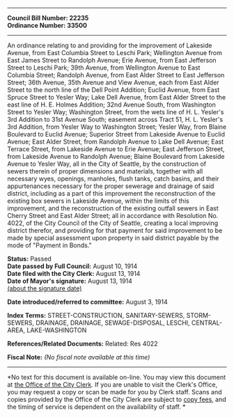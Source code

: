 * * * * *  
  
**Council Bill Number: [](#h0)[](#h2)22235**   
**Ordinance Number: 33500**  
  
* * * * *  
  
An ordinance relating to and providing for the improvement of Lakeside Avenue, from East Columbia Street to Leschi Park; Wellington Avenue from East James Street to Randolph Avenue; Erie Avenue, from East Jefferson Street to Leschi Park; 39th Avenue, from Wellington Avenue to East Columbia Street; Randolph Avenue, from East Alder Street to East Jefferson Street; 36th Avenue, 35th Avenue and View Avenue, each from East Alder Street to the north line of the Dell Point Addition; Euclid Avenue, from East Spruce Street to Yesler Way; Lake Dell Avenue, from East Alder Street to the east line of H. E. Holmes Addition; 32nd Avenue South, from Washington Street to Yesler Way; Washington Street, from the wets line of H. L. Yesler's 3rd Addition to 31st Avenue South; easement across Tract 51, H. L. Yesler's 3rd Addition, from Yesler Way to Washington Street; Yesler Way, from Blaine Boulevard to Euclid Avenue; Superior Street from Lakeside Avenue to Euclid Avenue; East Alder Street, from Randolph Avenue to Lake Dell Avenue; East Terrace Street, from Lakeside Avenue to Erie Avenue; East Jefferson Street, from Lakeside Avenue to Randolph Avenue; Blaine Boulevard from Lakeside Avenue to Yesler Way, all in the City of Seattle, by the construction of sewers therein of proper dimensions and materials, together with all necessary wyes, openings, manholes, flush tanks, catch basins, and their appurtenances necessary for the proper sewerage and drainage of said district, including as a part of this improvement the reconstruction of the existing box sewers in Lakeside Avenue, within the limits of this improvement, and the reconstruction of the existing outfall sewers in East Cherry Street and East Alder Street; all in accordance with Resolution No. 4022, of the City Council of the City of Seattle, creating a local improving district therefor, and providing for that payment for said improvement to be made by special assessment upon property in said district payable by the mode of "Payment in Bonds."  
  
**Status:** Passed   
**Date passed by Full Council:** August 10, 1914   
**Date filed with the City Clerk:** August 13, 1914   
**Date of Mayor's signature:** August 13, 1914   
[(about the signature date)](/~public/approvaldate.htm)   
  
  
**Date introduced/referred to committee:** August 3, 1914   
  
**Index Terms:** STREET-CONSTRUCTION, SANITARY-SEWERS, STORM-SEWERS, DRAINAGE, DRAINAGE, SEWAGE-DISPOSAL, LESCHI, CENTRAL-AREA, LAKE-WASHINGTON  
  
**References/Related Documents:** Related: Res 4022  
  
**Fiscal Note:** *(No fiscal note available at this time)*  
  
* * * * *  
  
*No text for this document is available on-line. You may view this document at [the Office of the City Clerk](http://www.seattle.gov/leg/clerk/contactUs.htm). If you are unable to visit the Clerk's Office, you may request a copy or scan be made for you by Clerk staff. Scans and copies provided by the Office of the City Clerk are subject to [copy fees](http://clerk.seattle.gov/~public/clerkfees.htm), and the timing of service is dependent on the availability of staff. *  
  
  
